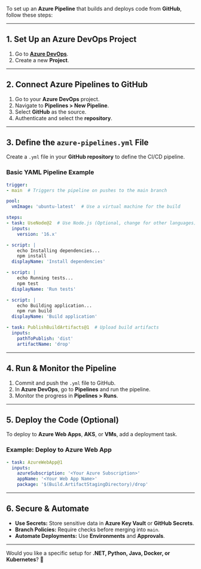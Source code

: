 To set up an **Azure Pipeline** that builds and deploys code from **GitHub**, follow these steps:

---

## **1. Set Up an Azure DevOps Project**
1. Go to **[Azure DevOps](https://dev.azure.com/)**.
2. Create a new **Project**.

---

## **2. Connect Azure Pipelines to GitHub**
1. Go to your **Azure DevOps** project.
2. Navigate to **Pipelines > New Pipeline**.
3. Select **GitHub** as the source.
4. Authenticate and select the **repository**.

---

## **3. Define the `azure-pipelines.yml` File**
Create a `.yml` file in your **GitHub repository** to define the CI/CD pipeline.

### **Basic YAML Pipeline Example**
```yaml
trigger:
- main  # Triggers the pipeline on pushes to the main branch

pool:
  vmImage: 'ubuntu-latest'  # Use a virtual machine for the build

steps:
- task: UseNode@2  # Use Node.js (Optional, change for other languages)
  inputs:
    version: '16.x'

- script: |
    echo Installing dependencies...
    npm install
  displayName: 'Install dependencies'

- script: |
    echo Running tests...
    npm test
  displayName: 'Run tests'

- script: |
    echo Building application...
    npm run build
  displayName: 'Build application'

- task: PublishBuildArtifacts@1  # Upload build artifacts
  inputs:
    pathToPublish: 'dist'
    artifactName: 'drop'
```

---

## **4. Run & Monitor the Pipeline**
1. Commit and push the `.yml` file to GitHub.
2. In **Azure DevOps**, go to **Pipelines** and run the pipeline.
3. Monitor the progress in **Pipelines > Runs**.

---

## **5. Deploy the Code (Optional)**
To deploy to **Azure Web Apps**, **AKS**, or **VMs**, add a deployment task.

### **Example: Deploy to Azure Web App**
```yaml
- task: AzureWebApp@1
  inputs:
    azureSubscription: '<Your Azure Subscription>'
    appName: '<Your Web App Name>'
    package: '$(Build.ArtifactStagingDirectory)/drop'
```

---

## **6. Secure & Automate**
- **Use Secrets:** Store sensitive data in **Azure Key Vault** or **GitHub Secrets**.
- **Branch Policies:** Require checks before merging into `main`.
- **Automate Deployments:** Use **Environments** and **Approvals**.

---

Would you like a specific setup for **.NET, Python, Java, Docker, or Kubernetes**? 🚀
